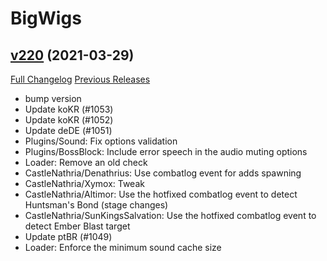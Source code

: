 # BigWigs

## [v220](https://github.com/BigWigsMods/BigWigs/tree/v220) (2021-03-29)
[Full Changelog](https://github.com/BigWigsMods/BigWigs/compare/v219.1...v220) [Previous Releases](https://github.com/BigWigsMods/BigWigs/releases)

- bump version  
- Update koKR (#1053)  
- Update koKR (#1052)  
- Update deDE (#1051)  
- Plugins/Sound: Fix options validation  
- Plugins/BossBlock: Include error speech in the audio muting options  
- Loader: Remove an old check  
- CastleNathria/Denathrius: Use combatlog event for adds spawning  
- CastleNathria/Xymox: Tweak  
- CastleNathria/Altimor: Use the hotfixed combatlog event to detect Huntsman's Bond (stage changes)  
- CastleNathria/SunKingsSalvation: Use the hotfixed combatlog event to detect Ember Blast target  
- Update ptBR (#1049)  
- Loader: Enforce the minimum sound cache size  
